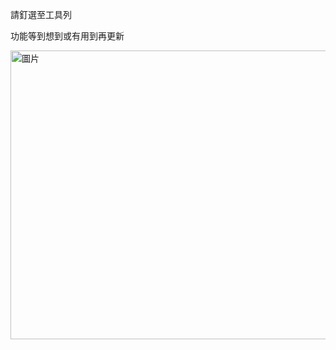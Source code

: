 請釘選至工具列

功能等到想到或有用到再更新

<img width="1392" height="462" alt="圖片" src="https://github.com/user-attachments/assets/d8c4cd12-fb0b-4905-98c8-7914611043ea" />

